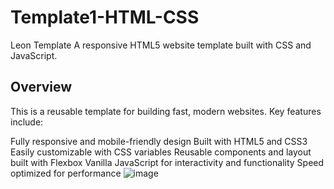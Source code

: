 # Template1-HTML-CSS
Leon Template A responsive HTML5 website template built with CSS and JavaScript.

## Overview
This is a reusable template for building fast, modern websites. Key features include:

Fully responsive and mobile-friendly design
Built with HTML5 and CSS3
Easily customizable with CSS variables
Reusable components and layout built with Flexbox
Vanilla JavaScript for interactivity and functionality
Speed optimized for performance
![image](https://github.com/babdellghani/Template1-HTML-CSS/assets/143917624/c884d6da-2616-40ef-ada6-58f7956bf0a2)
